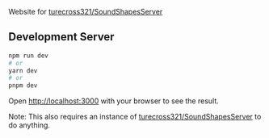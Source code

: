 Website for [turecross321/SoundShapesServer](https://github.com/turecross321/SoundShapesServer)

## Development Server
```bash
npm run dev
# or
yarn dev
# or
pnpm dev
```
Open [http://localhost:3000](http://localhost:3000) with your browser to see the result.

Note: This also requires an instance of [turecross321/SoundShapesServer](https://github.com/turecross321/SoundShapesServer) to do anything.

